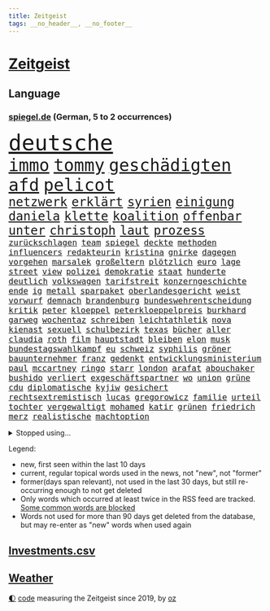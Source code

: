 ```yaml
---
title: Zeitgeist
tags: __no_header__, __no_footer__
---
```


# [Zeitgeist](https://oliz.io/zeitgeist/)

## Language

<h3><a href="https://www.spiegel.de" target="_blank">spiegel.de</a> (German, 5 to 2 occurrences)</h3>
<p style="font-family:monospace">
<span style="font-size:32pt"><a href="news_links.html#deutsche" class="current">deutsche</a></span>
<br>
<span style="font-size:25pt"><a href="news_links.html#immo" class="new">immo</a></span>
<span style="font-size:25pt"><a href="news_links.html#tommy" class="current">tommy</a></span>
<span style="font-size:25pt"><a href="news_links.html#geschädigten" class="new">geschädigten</a></span>
<span style="font-size:25pt"><a href="news_links.html#afd" class="current">afd</a></span>
<span style="font-size:25pt"><a href="news_links.html#pelicot" class="current">pelicot</a></span>
<br>
<span style="font-size:18pt"><a href="news_links.html#netzwerk" class="current">netzwerk</a></span>
<span style="font-size:18pt"><a href="news_links.html#erklärt" class="current">erklärt</a></span>
<span style="font-size:18pt"><a href="news_links.html#syrien" class="current">syrien</a></span>
<span style="font-size:18pt"><a href="news_links.html#einigung" class="current">einigung</a></span>
<span style="font-size:18pt"><a href="news_links.html#daniela" class="current">daniela</a></span>
<span style="font-size:18pt"><a href="news_links.html#klette" class="current">klette</a></span>
<span style="font-size:18pt"><a href="news_links.html#koalition" class="current">koalition</a></span>
<span style="font-size:18pt"><a href="news_links.html#offenbar" class="current">offenbar</a></span>
<span style="font-size:18pt"><a href="news_links.html#unter" class="current">unter</a></span>
<span style="font-size:18pt"><a href="news_links.html#christoph" class="current">christoph</a></span>
<span style="font-size:18pt"><a href="news_links.html#laut" class="current">laut</a></span>
<span style="font-size:18pt"><a href="news_links.html#prozess" class="current">prozess</a></span>
<br>
<span style="font-size:12pt"><a href="news_links.html#zurückschlagen" class="current">zurückschlagen</a></span>
<span style="font-size:12pt"><a href="news_links.html#team" class="current">team</a></span>
<span style="font-size:12pt"><a href="news_links.html#spiegel" class="current">spiegel</a></span>
<span style="font-size:12pt"><a href="news_links.html#deckte" class="current">deckte</a></span>
<span style="font-size:12pt"><a href="news_links.html#methoden" class="current">methoden</a></span>
<span style="font-size:12pt"><a href="news_links.html#influencers" class="new">influencers</a></span>
<span style="font-size:12pt"><a href="news_links.html#redakteurin" class="new">redakteurin</a></span>
<span style="font-size:12pt"><a href="news_links.html#kristina" class="current">kristina</a></span>
<span style="font-size:12pt"><a href="news_links.html#gnirke" class="current">gnirke</a></span>
<span style="font-size:12pt"><a href="news_links.html#dagegen" class="current">dagegen</a></span>
<span style="font-size:12pt"><a href="news_links.html#vorgehen" class="current">vorgehen</a></span>
<span style="font-size:12pt"><a href="news_links.html#marsalek" class="current">marsalek</a></span>
<span style="font-size:12pt"><a href="news_links.html#großeltern" class="current">großeltern</a></span>
<span style="font-size:12pt"><a href="news_links.html#plötzlich" class="current">plötzlich</a></span>
<span style="font-size:12pt"><a href="news_links.html#euro" class="current">euro</a></span>
<span style="font-size:12pt"><a href="news_links.html#lage" class="current">lage</a></span>
<span style="font-size:12pt"><a href="news_links.html#street" class="current">street</a></span>
<span style="font-size:12pt"><a href="news_links.html#view" class="new">view</a></span>
<span style="font-size:12pt"><a href="news_links.html#polizei" class="current">polizei</a></span>
<span style="font-size:12pt"><a href="news_links.html#demokratie" class="current">demokratie</a></span>
<span style="font-size:12pt"><a href="news_links.html#staat" class="current">staat</a></span>
<span style="font-size:12pt"><a href="news_links.html#hunderte" class="current">hunderte</a></span>
<span style="font-size:12pt"><a href="news_links.html#deutlich" class="current">deutlich</a></span>
<span style="font-size:12pt"><a href="news_links.html#volkswagen" class="current">volkswagen</a></span>
<span style="font-size:12pt"><a href="news_links.html#tarifstreit" class="current">tarifstreit</a></span>
<span style="font-size:12pt"><a href="news_links.html#konzerngeschichte" class="new">konzerngeschichte</a></span>
<span style="font-size:12pt"><a href="news_links.html#ende" class="current">ende</a></span>
<span style="font-size:12pt"><a href="news_links.html#ig" class="current">ig</a></span>
<span style="font-size:12pt"><a href="news_links.html#metall" class="current">metall</a></span>
<span style="font-size:12pt"><a href="news_links.html#sparpaket" class="new">sparpaket</a></span>
<span style="font-size:12pt"><a href="news_links.html#oberlandesgericht" class="current">oberlandesgericht</a></span>
<span style="font-size:12pt"><a href="news_links.html#weist" class="current">weist</a></span>
<span style="font-size:12pt"><a href="news_links.html#vorwurf" class="current">vorwurf</a></span>
<span style="font-size:12pt"><a href="news_links.html#demnach" class="current">demnach</a></span>
<span style="font-size:12pt"><a href="news_links.html#brandenburg" class="current">brandenburg</a></span>
<span style="font-size:12pt"><a href="news_links.html#bundeswehrentscheidung" class="new">bundeswehrentscheidung</a></span>
<span style="font-size:12pt"><a href="news_links.html#kritik" class="current">kritik</a></span>
<span style="font-size:12pt"><a href="news_links.html#peter" class="current">peter</a></span>
<span style="font-size:12pt"><a href="news_links.html#kloeppel" class="current">kloeppel</a></span>
<span style="font-size:12pt"><a href="news_links.html#peterkloeppelpreis" class="new">peterkloeppelpreis</a></span>
<span style="font-size:12pt"><a href="news_links.html#burkhard" class="current">burkhard</a></span>
<span style="font-size:12pt"><a href="news_links.html#garweg" class="current">garweg</a></span>
<span style="font-size:12pt"><a href="news_links.html#wochentaz" class="new">wochentaz</a></span>
<span style="font-size:12pt"><a href="news_links.html#schreiben" class="current">schreiben</a></span>
<span style="font-size:12pt"><a href="news_links.html#leichtathletik" class="current">leichtathletik</a></span>
<span style="font-size:12pt"><a href="news_links.html#nova" class="current">nova</a></span>
<span style="font-size:12pt"><a href="news_links.html#kienast" class="new">kienast</a></span>
<span style="font-size:12pt"><a href="news_links.html#sexuell" class="current">sexuell</a></span>
<span style="font-size:12pt"><a href="news_links.html#schulbezirk" class="new">schulbezirk</a></span>
<span style="font-size:12pt"><a href="news_links.html#texas" class="current">texas</a></span>
<span style="font-size:12pt"><a href="news_links.html#bücher" class="current">bücher</a></span>
<span style="font-size:12pt"><a href="news_links.html#aller" class="current">aller</a></span>
<span style="font-size:12pt"><a href="news_links.html#claudia" class="current">claudia</a></span>
<span style="font-size:12pt"><a href="news_links.html#roth" class="current">roth</a></span>
<span style="font-size:12pt"><a href="news_links.html#film" class="current">film</a></span>
<span style="font-size:12pt"><a href="news_links.html#hauptstadt" class="current">hauptstadt</a></span>
<span style="font-size:12pt"><a href="news_links.html#bleiben" class="current">bleiben</a></span>
<span style="font-size:12pt"><a href="news_links.html#elon" class="current">elon</a></span>
<span style="font-size:12pt"><a href="news_links.html#musk" class="current">musk</a></span>
<span style="font-size:12pt"><a href="news_links.html#bundestagswahlkampf" class="current">bundestagswahlkampf</a></span>
<span style="font-size:12pt"><a href="news_links.html#eu" class="current">eu</a></span>
<span style="font-size:12pt"><a href="news_links.html#schweiz" class="current">schweiz</a></span>
<span style="font-size:12pt"><a href="news_links.html#syphilis" class="new">syphilis</a></span>
<span style="font-size:12pt"><a href="news_links.html#gröner" class="current">gröner</a></span>
<span style="font-size:12pt"><a href="news_links.html#bauunternehmer" class="new">bauunternehmer</a></span>
<span style="font-size:12pt"><a href="news_links.html#franz" class="current">franz</a></span>
<span style="font-size:12pt"><a href="news_links.html#gedenkt" class="current">gedenkt</a></span>
<span style="font-size:12pt"><a href="news_links.html#entwicklungsministerium" class="new">entwicklungsministerium</a></span>
<span style="font-size:12pt"><a href="news_links.html#paul" class="current">paul</a></span>
<span style="font-size:12pt"><a href="news_links.html#mccartney" class="new">mccartney</a></span>
<span style="font-size:12pt"><a href="news_links.html#ringo" class="new">ringo</a></span>
<span style="font-size:12pt"><a href="news_links.html#starr" class="new">starr</a></span>
<span style="font-size:12pt"><a href="news_links.html#london" class="current">london</a></span>
<span style="font-size:12pt"><a href="news_links.html#arafat" class="current">arafat</a></span>
<span style="font-size:12pt"><a href="news_links.html#abouchaker" class="current">abouchaker</a></span>
<span style="font-size:12pt"><a href="news_links.html#bushido" class="new">bushido</a></span>
<span style="font-size:12pt"><a href="news_links.html#verliert" class="current">verliert</a></span>
<span style="font-size:12pt"><a href="news_links.html#exgeschäftspartner" class="new">exgeschäftspartner</a></span>
<span style="font-size:12pt"><a href="news_links.html#wo" class="current">wo</a></span>
<span style="font-size:12pt"><a href="news_links.html#union" class="current">union</a></span>
<span style="font-size:12pt"><a href="news_links.html#grüne" class="current">grüne</a></span>
<span style="font-size:12pt"><a href="news_links.html#cdu" class="current">cdu</a></span>
<span style="font-size:12pt"><a href="news_links.html#diplomatische" class="current">diplomatische</a></span>
<span style="font-size:12pt"><a href="news_links.html#kyjiw" class="current">kyjiw</a></span>
<span style="font-size:12pt"><a href="news_links.html#gesichert" class="current">gesichert</a></span>
<span style="font-size:12pt"><a href="news_links.html#rechtsextremistisch" class="new">rechtsextremistisch</a></span>
<span style="font-size:12pt"><a href="news_links.html#lucas" class="current">lucas</a></span>
<span style="font-size:12pt"><a href="news_links.html#gregorowicz" class="new">gregorowicz</a></span>
<span style="font-size:12pt"><a href="news_links.html#familie" class="current">familie</a></span>
<span style="font-size:12pt"><a href="news_links.html#urteil" class="current">urteil</a></span>
<span style="font-size:12pt"><a href="news_links.html#tochter" class="current">tochter</a></span>
<span style="font-size:12pt"><a href="news_links.html#vergewaltigt" class="current">vergewaltigt</a></span>
<span style="font-size:12pt"><a href="news_links.html#mohamed" class="current">mohamed</a></span>
<span style="font-size:12pt"><a href="news_links.html#katir" class="new">katir</a></span>
<span style="font-size:12pt"><a href="news_links.html#grünen" class="current">grünen</a></span>
<span style="font-size:12pt"><a href="news_links.html#friedrich" class="current">friedrich</a></span>
<span style="font-size:12pt"><a href="news_links.html#merz" class="current">merz</a></span>
<span style="font-size:12pt"><a href="news_links.html#realistische" class="current">realistische</a></span>
<span style="font-size:12pt"><a href="news_links.html#machtoption" class="current">machtoption</a></span>
</p>
<details>
<summary>Stopped using...</summary>
<p class="former" style="font-size:12pt">
bemüht(1521) manager(1520) holt(1519) schatten(1519) turnier(1519) verstorbenen(1519) xi(1519) feierte(1518) frühen(1518) phase(1518) vorschläge(1518) ausschreitungen(1517) berühmt(1517) entschädigung(1517) erlaubt(1517) hinterlassen(1517) abgang(1516) kurzem(1516) nachfolge(1516) pflege(1516) provinz(1516) schwarzen(1516) babys(1515) katastrophe(1515) kauft(1515) meldete(1515) solle(1515) trauer(1515) verabschiedet(1515) digitalisierung(1514) kamera(1514) liverpool(1514) ruhe(1514) sonne(1514) thailand(1514) brüssel(1513) bsc(1513) hertha(1513) klaren(1513) konzerne(1513) niederländische(1513) unabhängige(1513) versuch(1513) viktor(1513) deutet(1512) flughafen(1512) folgte(1512) identifiziert(1512) keller(1512) nazis(1512) regen(1512) reichte(1512) trainieren(1512) amsterdam(1511) erteilt(1511) falsche(1511) favoriten(1511) gestoßen(1511) hieß(1511) ifoinstitut(1511) lust(1511) spekuliert(1511) ungarns(1511) verlangen(1511) österreichs(1511) alpen(1510) beschwerden(1510) geholt(1510) illegal(1510) schaltet(1510) zverev(1510) deutlichen(1509) spanischen(1509) verbieten(1509) englischen(1508) forderte(1508) gehalten(1508) großbritanniens(1508) meist(1508) hintergründe(1507) wales(1507) inszeniert(1506) tokio(1506) abgehört(1505) entsetzen(1505) schauen(1505) starten(1505) ausgeschlossen(1504) 23(1501) hotels(1501) kontakte(1501) erkenntnisse(1500) hielten(1499) stieg(1499) frankwalter(1498) gefragt(1498) überraschung(1498) besuchen(1497) bundesgerichtshof(1497) eigener(1497) mehrfach(1497) deals(1496) kevin(1496) einschätzung(1495) katholischen(1495) analysiert(1494) begriff(1494) herz(1494) küstenwache(1493) schießen(1493) ökonomen(1491) mecklenburgvorpommern(1490) kräfte(1487) entschuldigung(1485) abhängig(1484) iranischen(1484) automatisch(1482) fehlende(1477) dauert(1473) entspannt(1465) missbrauchs(1461) aktionen(1453) zusätzliche(1451) einfache(1439) gewinne(1412) belästigung(1381) carlos(1371) strecken(1349) interessen(1321) verlag(1320) fußballnationalmannschaft(1309) tennisstar(1287) fachkräftemangel(1266) weibliche(1218) umkämpften(1201) tiger(1171) demo(1156) älteste(1154) regierungschefin(1139) volksverhetzung(1138) hendrik(1136) rande(1116) unserem(1108) innenministerin(1093) schloss(1092) sank(1087) verabschieden(1083) bat(1066) ben(1060) verkündete(1058) einheit(1036) umfragen(1028) mut(1023) flughäfen(1021) links(979) nationalelf(975) erlauben(971) hammer(946) schlamm(941) harter(936) israelis(925) sinne(921) kandidat(916) newsletter(893) finde(890) deutsch(889) erlegen(874) usrepublikaner(870) antony(858) bürgergeld(843) peru(838) nackt(828) kontroverse(809) branchen(805) tel(803) angreifen(799) nationaltrainer(799) dokumentieren(796) aviv(792) lionel(791) parolen(783) auszeichnung(781) forschung(770) künstlicher(767) billigt(761) uskonzern(761) tabu(748) überlebende(736) technische(733) gast(731) asylbewerber(722) flogen(722) mächtige(720) tourismus(713) day(700) venedig(700) ansicht(696) zufällig(695) demonstriert(693) gedenken(690) flaschen(680) alcaraz(679) startups(677) bürokratie(669) nagelsmann(668) 5000(666) generäle(662) unruhe(659) 51(649) attackieren(649) stil(645) aufträge(639) kreuz(631) dringen(626) erfolgen(621) miami(615) bundesligist(614) asylpolitik(611) wrack(610) betrunkener(609) gewalttaten(602) zeuge(602) durchgesetzt(595) zurückgetreten(594) urlauber(591) victor(591) fühlte(589) getrieben(584) erstem(577) versteckt(576) evakuierung(574) katrin(574) schönsten(563) pilot(561) vorgenommen(561) schockiert(557) objekte(550) zahlungen(547) sandra(544) älterer(540) errichtet(537) renommierten(537) stock(537) einbringen(535) zwischenfall(529) schweigt(524) greta(521) ärmelkanal(513) victoria(511) lagen(503) surfen(499) nächster(490) wegovy(488) lady(483) rasche(479) parlamentswahl(477) airport(473) militärhilfe(473) körperliche(469) dauerte(468) samstagabend(468) wahrzeichen(468) rechtsextremisten(463) technisch(462) jon(459) dirk(457) arena(456) campus(455) kneipen(455) wohnviertel(455) uswahl(454) fußballfans(442) mützenich(442) rolf(442) nagel(439) fehlte(437) zurückhaltend(433) duo(430) königshaus(428) verschickt(425) expertin(422) tennisspieler(418) flüchtig(417) taucht(411) wiedervereinigung(404) kundgebung(402) bestätigte(401) einfachen(398) nouripour(395) parlamentarier(394) häftlinge(390) schlaf(389) versammelt(386) bettina(384) claus(382) hamasmassaker(381) sprecherin(381) gewaltsam(379) haderte(379) torjäger(378) staatsanwälte(377) student(371) geheimnisse(369) nass(366) oscarpreisträgerin(363) usdemokraten(356) unruhen(354) finanzen(353) erschoss(351) anhebung(347) aufgebaut(346) dorthin(343) starkwatzinger(343) haut(342) playoffs(341) usdollar(340) grundgesetz(338) verstößt(337) hochwasser(328) audi(324) präsentierte(323) 180(322) chrome(319) verwehrt(319) katz(315) japaner(312) meere(310) senator(308) great(307) western(306) 160(305) konkurrentin(301) sophie(301) go(300) kontroversen(299) lutz(299) hauptdarstellerin(296) nationalsozialismus(295) 64(294) abgewiesen(294) fressen(294) wgzimmerpreise(293) solches(289) ampelstreit(288) pferd(288) apotheker(287) anfeindungen(285) oberpfalz(280) bundesstraße(279) verlorene(279) verschwindet(279) virus(278) bear(277) 17jähriger(273) ewigkeit(271) rollstuhl(271) f(266) verbraucherpreise(264) vizepräsident(263) internen(262) kigenerierte(262) major(262) vorab(262) rhetorik(259) halbzeit(258) ruth(257) filmset(256) techmilliardär(256) tragödie(251) vielfach(250) rechtsradikale(249) koch(248) titanic(248) zusätzlichen(248) widmet(247) award(246) balkon(246) geschoben(246) bedingung(245) einbruch(245) dürre(242) billionen(241) bedrohen(240) schweine(240) netzwerke(239) sammlung(239) einheimische(238) fahrrad(238) graz(236) köpfe(235) wohngebiet(235) set(231) mathieu(229) aufräumarbeiten(228) sparkurs(228) etappe(226) lachgas(226) rechnung(226) straßenbahn(226) hunderttausenden(224) bejubelt(218) beleidigung(218) schlägen(218) grenzkontrollen(217) umweltschützer(217) laufender(216) anlegen(214) aufgebrochen(214) kundschaft(214) wahlrecht(212) flair(210) johnson(210) champagner(208) parkplatz(206) verleumdung(205) amtsträger(204) impfstoffe(204) vodafone(203) komiker(202) magischen(202) aufkommen(201) ausbreitung(201) enorme(199) heimspiel(199) stärkere(199) propalästinensischer(198) spanier(198) verdachtsfall(198) buhlt(197) feindbild(197) polarisiert(197) protestierte(197) begeisterung(196) verlegen(196) alarmstufe(195) hagel(195) verschärfung(194) azubis(193) russlandukrainenews(193) wüst(192) gewaltigen(191) haie(191) ignorieren(191) genauen(190) regensburg(190) aufsteigen(189) gefährliches(189) korrekt(189) moderatorin(189) nachrichtenagentur(189) sprengen(189) chris(188) esprit(188) match(188) wandern(188) psychischer(187) krimi(185) basketballliga(183) usbehörden(182) ausgebrannt(181) schwule(180) spreche(180) usrapper(180) würdigt(180) albanien(179) jeremy(178) satire(178) tierischer(178) hinein(177) 650(176) double(176) sicherheitsberater(176) fernseher(175) unterbrechen(175) 25jährige(172) hut(172) sätzen(172) white(172) 2002(171) /(170) lohn(170) surfer(169) verpflichtend(169) ohr(168) youtuber(168) co₂ausstoß(167) aufgetreten(166) erlangte(166) einfachere(165) häusliche(165) interaktiven(165) ursprünglich(165) blaue(164) einreiseverbot(164) fußballspiel(164) kurioser(164) redaktion(164) spdfraktion(163) aggressiven(162) vermummte(162) vertrauliche(162) gleichen(161) hubert(161) jusochef(161) mac(161) magabewegung(161) türmer(161) beträgt(159) lindenberg(159) wärmewende(158) schult(157) übertragung(157) reichste(156) surrealen(156) fabian(155) jemandem(155) mick(155) raue(154) englischer(153) immobilienkrise(153) 27jähriger(152) wählten(152) fitnessstudio(151) königliche(151) müdigkeit(150) mcdonald's(149) usmilitär(149) usautobauer(147) widersprechen(147) glaube(146) aufzuhalten(145) gazastadt(145) jong(145) un(145) vorherigen(145) dieselbe(144) indiens(144) strenge(144) kunstwerk(143) selbstzweifel(143) stünden(143) schalteten(142) kinderbuch(141) auszugeben(140) küren(140) recap(140) rudert(140) rützels(140) sparkasse(140) 38jährige(139) turnen(139) schilderte(137) bundespolitik(136) bemühungen(135) geschah(135) gregg(135) inlandsgeheimdienst(135) pretty(135) präsidentschaft(135) erkrankungen(134) harmonie(134) gallagher(133) noel(133) reisenden(133) spdabgeordneter(133) abnehmspritzen(132) america(131) fritz(131) kriselnde(131) mafia(131) ostbeauftragter(131) gesundheitliche(130) äußersten(130) bundesnetzagentur(129) lass(129) wohnraum(129) archäologin(128) aufschlag(128) einjähriger(128) ausgeschieden(127) covorsitzenden(127) diskurs(127) kannte(127) 36jährige(125) drohenden(125) grandslamtitel(125) schlusslicht(125) erklärungsnot(124) komponisten(124) thailändischen(124) bergsteiger(123) haar(123) melania(123) merz'(123) görlitz(121) lächerlich(121) ordnen(121) philadelphia(121) personalie(120) erschießt(119) rivalisierende(118) wischen(118) junior(117) kontrahenten(117) stell(117) symbole(117) 81(115) monatelangen(115) entschuldigte(114) 29jährige(113) lautet(113) vorstände(113) waffenbesitz(113) erfand(112) karriereberaterin(112) slogan(112) forscherteam(111) halfen(111) keime(111) kreuzfahrt(111) nachwuchshoffnung(111) renommiertesten(111) vorgegangen(111) bundesjustizminister(110) widerspruch(110) gestaltet(109) möglichem(109) traten(109) francesca(108) führungsriege(108) gelber(108) besorgte(107) modekette(107) notlanden(107) zustimmung(107) j(106) wahlbetrug(106) konjunkturflaute(105) leistet(105) lukaschenko(105) reformieren(104) vorschlägen(104) abtreibung(103) bedrohlich(103) eingeschlossen(103) uboot(103) 82(102) fremd(102) konzerts(102) eindeutige(101) hessische(101) härtesten(101) innenstädten(101) romantik(101) sahin(101) düfte(100) hergestellt(100) ozempic(100) tagesordnung(100) viermal(100) anziehen(99) dichtmachen(99) investments(99) komitees(99) formiert(98) fotograf(98) jährlichen(98) waffenhilfe(98) windsor(98) heldinnen(97) poesie(97) stichelt(97) strömung(97) wiederentdeckt(97) busunfall(96) drohten(96) prallen(96) vorlesen(96) kilometerweit(95) organisierte(95) randale(95) etfs(94) finanzexperten(94) streichung(94) harren(93) mutig(93) schaulustige(93) chicago(92) illusion(92) kaserne(92) kloster(92) organisationen(92) aufarbeiten(91) ausgezeichnete(91) bemerkbar(91) drohmails(91) messerverbot(91) nick(91) südseeinseln(91) ubahn(91) bentancur(90) dauerstreit(90) höchstpersönlich(90) rodrigo(90) briefe(89) delegierten(89) niedergegangen(89) paketen(89) rührt(89) sinner(89) ampeln(88) professionell(88) tasse(88) traditionsklub(88) arne(87) halbwegs(87) hauptsache(87) hochzeitsgesellschaft(87) korallen(87) tempel(87) berry(86) cem(86) erfahre(86) lehrkraft(86) mine(86) spielende(86) wechselten(86) wohngebiete(86) özdemir(86) alarmierende(85) greifswald(85) katastrophen(85) ukraines(85) 55(84) aken(84) behaupteten(84) familienvater(84) jakob(84) rechtswidrig(84) wahlkampagne(84) zurückgeworfen(84) lobende(83) neuling(83) 11000(82) ausprobieren(82) bruchteil(82) california(82) oasis(82) spazierte(82) with(82) gelangen(81) populärer(81) baggerfahrer(80) flüchtete(80) pressesprecher(80) scheidende(80) segelt(80) heidi(79) lehramt(79) lesungen(79) shake(79) klärung(78) scheiterns(78) sicherheitspaket(78) umbauen(78) vorgemacht(78) xchef(78) zuständig(78) alarmsignal(77) call(77) sogenanntem(77) tusk(77) unschädlich(77) gedicht(76) guardian(76) omar(76) stimmten(76) werkzeug(76) your(76) 95(75) bundesbankpräsident(75) gutem(75) jüterbog(75) leipziger(75) pkk(75) sicheren(75) stücke(75) tatorts(75) asylrecht(74) erreichte(74) erstellt(74) hochburg(74) kambodscha(74) keeperin(74) marino(74) rebecca(74) regulierung(74) torhüterin(74) usbundesstaaten(74) wegzug(74) auswärtssieg(73) gastgeberland(73) hvaldimir(73) spionagewal(73) vorstellbar(73) überfalls(73) ableiten(72) comebacktour(72) jochen(72) maurer(72) steif(72) wesentlich(72) auslandsreise(71) dfbkapitän(71) golflegende(71) udo(71) usjustizministerium(71) anwendungen(70) cduabgeordnete(70) geringe(70) radikalisierte(70) uskriegsschiffs(70) uss(70) vorangehen(70) bereisen(69) produzentin(69) schuf(69) unosicherheitsrat(69) ausgehen(68) befragten(68) bemerkung(68) bka(68) braunschweig(68) expandieren(68) flexibilität(68) formular(68) hill(68) miller(68) populären(68) schwärmen(68) sotschi(68) dancing(67) dokumentarfilm(67) how(67) medienvertreter(67) osteuropa(67) paraguay(67) schönheitsideale(67) sirenen(67) son(67) altersgruppe(66) begehen(66) fregatte(66) grenzübergang(66) kreuzes(66) kulturen(66) ohio(66) bauarbeiter(65) beschlagnahmen(65) beschossen(65) galerie(65) gewaltdelikten(65) tricksereien(65) waffeneinsatz(65) austragen(64) entschärft(64) direktor(63) führungsrolle(63) leistungsfähigere(63) linkin(63) bundespräsidenten(62) grammy(62) hof(62) macheten(62) onlineplattformen(62) rollstuhlfahrer(62) speziell(62) starkwatzingers(62) uschiphersteller(62) vögel(62) absolute(61) autokratien(61) heimarbeit(61) allenfalls(60) finnische(60) morgens(60) regnet(60) reichs(60) spielabbruch(60) verlobte(60) verschwörungstheoretiker(60) anwalts(59) beisein(59) flutopfer(59) keinesfalls(59) klavier(59) schreckensszenario(59) sportdirektor(59) unterwäsche(59) ibrahim(58) ilkosascha(58) kindesmissbrauchs(58) kowalczuk(58) nutztiere(58) osnabrücker(58) eva(57) first(57) neumarkt(57) nrwministerpräsident(57) nützen(57) usgeschichte(57) vermasselt(57) 43jährige(56) abos(56) achtmalige(56) angefangen(56) inter(56) jahn(56) lesetipps(56) loslassen(56) regierungsbündnis(56) schwerste(56) ungewöhnlicher(56) weiterem(56) 58jährige(55) ahnt(55) unberechenbar(55) besiedelten(54) dance(54) militärhilfen(54) schlüsse(54) economy(53) inszeniertes(53) 1999(52) dallas(52) fiktive(52) grünenchefs(52) husten(52) leaks(52) psychogramm(52) verirrt(52) beschwört(51) billiger(51) bryan(51) erzbischof(51) gewahrt(51) zaragoza(51) zerstörer(51) essens(50) harmlos(50) jemenitischen(50) oppositionsführer(50) pinkelt(50) sozialdemokratie(50) tiktokvideo(50) verrückt(50) ansichten(49) bunkern(49) handballbund(49) ilk(49) latinos(49) psychoterrorvorwürfe(49) weltuntergang(49) zermürbt(49) çağla(49) arizona(48) georgische(48) lungenentzündung(48) rängen(48) sandkasten(48) verarbeitet(48) evangelische(47) interviewt(47) karoline(47) kriegsschiff(47) nflstar(47) tsg(47) verborgenen(47) ewige(46) parks(46) selbstmord(46) werkschließungen(46) hüfte(45) ishiba(45) shigeru(45) spiegelauslandschef(45) verbündeter(45) wanderwitz(45) aggressiver(44) ausgekundschaftet(44) bosnienherzegowina(44) brady(44) bundesparteitag(44) klimaaktivistinnen(44) revolutionäre(44) saporischschja(44) schwachkopf(44) schweizerin(44) chip(43) einstellung(43) furrer(43) muriel(43) regierungserklärung(43) aufhörte(42) maler(42) pflegeversicherung(42) pink(42) supermodel(42) aires(41) buenos(41) bundeskanzleramt(41) deportation(41) erkennbar(41) fünfprozenthürde(41) navy(41) scheidender(41) unbewohnbar(41) uszerstörer(41) badezimmer(40) dienstreisen(40) dreck(40) junges(40) kotropfen(40) kritischem(40) medikaments(40) mo(40) sweeney(40) verlieben(40) zugfahrt(40) canterbury(39) sprüchen(39) teslagegner(39) weißes(39) 42jährige(38) autoritär(38) massenabschiebung(38) vergessene(38) wahlkampfgetöse(38) buxtehude(37) entgegenkommen(37) gebühren(37) ingenieure(37) legislatur(37) nationalteam(37) schiedsgericht(37) befreiungsschlag(36) besteuern(36) gary(36) graben(36) non(36) schifffahrt(36) schriftstellerinnen(35) spdfraktionschef(35) staatsfernsehen(35) thunberg(35) videospielen(35) wright(35) andrés(34) fraktionen(34) jinping(34) knapper(34) modekonzerns(34) oberstem(34) weltordnung(34) abschrecken(33) akte(33) andré(33) costner(33) deutschlandreise(33) oscarpreisträgern(33) pöbeleien(33) tuchel(33) wachsenden(33) wc(33) aufgeklärt(32) ausgehoben(32) buchtipps(32) defekt(32) erkranken(32) grünenparteitag(32) jake(32) netanyahuregierung(32) orchester(32) sonntagmorgen(32) sorgenkinder(32) 72(31) decathlon(31) femizide(31) food(31) taschengeld(31) wachsender(31) wettbewerbsdruck(31) zurückzudrängen(31) anklicken(30) machtlos(30) ora(30) schulsystem(30) sklaverei(30) vollstrecker(30) anheben(29) leser(29) leserinnen(29) liedermacher(29) luftabwehr(29) meditieren(29) qual(29) spiderman(29) zurückgeben(29) armin(28) gegenseite(28) intranet(28) laschet(28) legendär(28) misstrauisch(28) shell(28) unterschiedlichen(28) zerschlagen(28) überzieht(28) eingeweiht(27) kompetenz(27) lohnerhöhung(27) delfine(26) eiferern(26) longoria(26) nebenwirkungen(26) rwe(26) ukrainern(26) angriffskriegs(25) down(25) fluchtnovelle(25) gefallenen(25) spagat(25) bewältigen(24) braun(24) dreesen(24) hauptgrund(24) janchristian(24) mahnmal(24) odenwaldschule(24) onlineportal(24) personalien(24) systematischen(24) zügige(24) auserkoren(23) cent(23) einschüchterung(23) gruppenantrag(23) kompromisse(23) kupjansk(23) romeo(23) süddeutsche(23) umzugehen(23) wahldebakel(23) zugesprochen(23) zünden(23) 45000(22) dammbruch(22) desinteresse(22) erfolgsrezept(22) ey(22) grafschaft(22) konzernen(22) zugestellte(22) gladiator(21) lufthansamaschine(21) milliardenhöhe(21) ridley(21) schadet(21) selbstbewusst(21) vierteljahrhundert(21) ablehnen(20) garden(20) gipfeltreffen(20) maischberger(20) populistin(20) schräge(20) square(20) aiwanger(19) burgern(19) giuliani(19) rudy(19) schärfste(19) sendungen(19) zollfahnder(19) duty(18) leugnet(18) martialische(18) neuerliche(18) städtetag(18) zurückgestellt(18) abgestimmt(17) augsburggablingen(17) baalbek(17) barfuß(17) cox(17) gegenseitiger(17) lissabon(17) missbrauchen(17) postkarten(17) amazonas(16) bauten(16) clever(16) kippe(16) kurdischen(16) möchten(16) soccer(16) trumpberater(16) verstoß(16) chalamet(15) demontiert(15) einzigartig(15) kees(15) lieferwagen(15) timothée(15) trumpwähler(15) türmen(15) weltkriege(15) wonderen(15) ampelbruch(14) benner(14) elektronische(14) fähigkeit(14) reiches(14) shakespeare(14) tathergang(14) witzen(14) bedient(13) solange(13) ungemütliche(13) jahrhundertunwetter(12) lambsdorff(12) luxusuhren(12) nutzung(12) platzen(12) sachse(12) soli(12) unoklimakonferenz(12) verabreicht(12) elektroantrieb(11) fußballklub(11) gewählter(11) profil(11) university(11) unwetterkatastrophe(11)
</p>
</details>
<p>Legend:
<ul>
<li><span class="new">new</span>, first seen within the last 10 days</li>
<li><span class="current">current</span>, regular topical words used in the news, not "new", not "former"</li>
<li><span class="former">former(days span relevant)</span>, not used in the last 30 days, but still re-occurring enough to not get deleted</li>
<li>Only words which occurred at least twice in the RSS feed are tracked. <a href="language/filters.py">Some common words are blocked</a></li>
<li>Words not used for more than 90 days get deleted from the database, but may re-enter as "new" words when used again</li>
</ul>
</p>

## [Investments](investments.html)[.csv](investments.csv)

## [Weather](weather.html)

<footer>
<a href="javascript:toggleTheme()" class="nav">🌓</a>
<a href="https://github.com/ooz/zeitgeist">code</a> measuring the Zeitgeist since 2019, by <a href="https://oliz.io">oz</a>
</footer>
